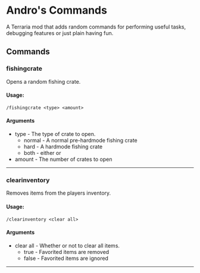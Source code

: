 # Andro's Commands
A Terraria mod that adds random commands for performing useful tasks, debugging features or just plain having fun.



## Commands

### fishingcrate
Opens a random fishing crate.

#### Usage:
```
/fishingcrate <type> <amount>
```
#### Arguments
- type - The type of crate to open.
  - normal - A normal pre-hardmode fishing crate
  - hard - A hardmode fishing crate
  - both - either or
- amount - The number of crates to open
---

### clearinventory
Removes items from the players inventory.

#### Usage:
```
/clearinventory <clear all>
```
#### Arguments
- clear all - Whether or not to clear all items.
  - true - Favorited items are removed
  - false - Favorited items are ignored
---
